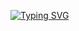 [![Typing SVG](https://readme-typing-svg.demolab.com?font=Arial=800&duration=4000&pause=2006&color=14CD43&width=435&lines=Hello+there!+I'm+Mora+;Welcome+to+the+best+GitHub+ever;I+am+a+physics+and+science+enthusiast)](https://git.io/typing-svg)




<!---
Mora1708/Mora1708 is a ✨ special ✨ repository because its `README.md` (this file) appears on your GitHub profile.
You can click the Preview link to take a look at your changes.
--->
